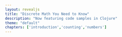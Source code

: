 ```yaml
---
layout: revealjs
title: "Discrete Math You Need to Know"
description: "Now featuring code samples in Clojure"
theme: "default"
chapters: ['introduction','counting','numbers']
---
```


